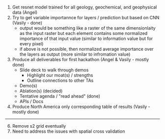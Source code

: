 1. Get resnet model trained for all geology, geochemical, and geophysical data (Angel)
3. Try to get variable importannce for layers / prediction but based on CNN (Vasily - done)
    * output would be something like a raster of the same dimensionlaity as the input raster
    but each element contains some normalized importance of that input value (similar to information value
    but for every pixel)
    * if above is not possible, then normalized average importance over the layers as output (more similar to infromation value)
4. Produce all deliverables for first hackathon (Angel & Vasily - mostly done)
    * Slide deck to walk through demos
        * Highlight our moat(s) / strengths
        * Outline connections to other TAs
    * Demo(s)
    * Ablation(s) (decided)
    * Tentative agenda / "read ahead" (done)
    * APIs / Docs
5. Produce North America only corresponding table of results (Vasily - mostly done)
--------
6. Remove s2 grid eventually
7. Need to address the issues with spatial cross validation